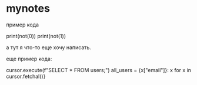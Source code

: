 # mynotes

пример кода

print(not(0))
print(not(1))

а тут я что-то еще хочу написать.

еще пример кода:

cursor.execute(f"SELECT * FROM users;")
all_users = {x["email"]}: x for x in cursor.fetchal()}
